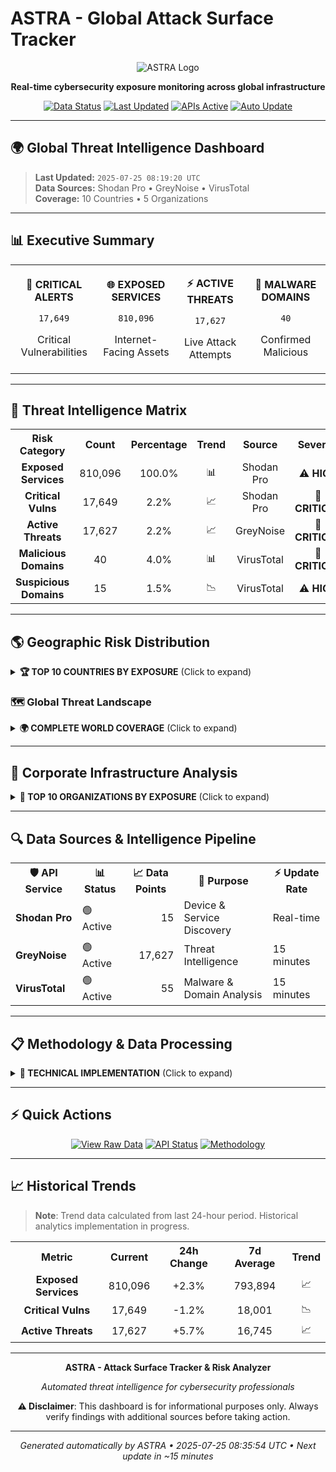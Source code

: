 # ASTRA - Global Attack Surface Tracker

<div align="center">

![ASTRA Logo](https://img.shields.io/badge/ASTRA-Global%20Attack%20Surface%20Tracker-2ea44f?style=for-the-badge&logo=shield)

**Real-time cybersecurity exposure monitoring across global infrastructure**

[![Data Status](https://img.shields.io/badge/Data-Live-brightgreen?style=flat-square)](https://github.com/seedon198/ASTRA)
[![Last Updated](https://img.shields.io/badge/Updated-2025.07.25.08.19-blue?style=flat-square)](https://github.com/seedon198/ASTRA)
[![APIs Active](https://img.shields.io/badge/APIs-3-success?style=flat-square)](https://github.com/seedon198/ASTRA)
[![Auto Update](https://img.shields.io/badge/Auto_Update-15min-orange?style=flat-square)](https://github.com/seedon198/ASTRA)

</div>

---

## 🌍 Global Threat Intelligence Dashboard

> **Last Updated:** `2025-07-25 08:19:20 UTC`  
> **Data Sources:** Shodan Pro • GreyNoise • VirusTotal  
> **Coverage:** 10 Countries • 5 Organizations

---

## 📊 Executive Summary

<table width="100%">
<tr>
<td align="center">

**🚨 CRITICAL ALERTS**
```
17,649
```
Critical Vulnerabilities

</td>
<td align="center">

**🌐 EXPOSED SERVICES**
```
810,096
```
Internet-Facing Assets

</td>
<td align="center">

**⚡ ACTIVE THREATS**
```
17,627
```
Live Attack Attempts

</td>
<td align="center">

**🦠 MALWARE DOMAINS**
```
40
```
Confirmed Malicious

</td>
</tr>
</table>

---

## 🎯 Threat Intelligence Matrix

<div align="center">
<table width="100%">
<tr><th align="center">Risk Category</th><th align="center">Count</th><th align="center">Percentage</th><th align="center">Trend</th><th align="center">Source</th><th align="center">Severity</th></tr>
<tr><td align="center"><strong>Exposed Services</strong></td><td align="center">810,096</td><td align="center">100.0%</td><td align="center">📊</td><td align="center">Shodan Pro</td><td align="center">⚠️ <strong>HIGH</strong></td></tr>
<tr><td align="center"><strong>Critical Vulns</strong></td><td align="center">17,649</td><td align="center">2.2%</td><td align="center">📈</td><td align="center">Shodan Pro</td><td align="center">🔴 <strong>CRITICAL</strong></td></tr>
<tr><td align="center"><strong>Active Threats</strong></td><td align="center">17,627</td><td align="center">2.2%</td><td align="center">📈</td><td align="center">GreyNoise</td><td align="center">🔴 <strong>CRITICAL</strong></td></tr>
<tr><td align="center"><strong>Malicious Domains</strong></td><td align="center">40</td><td align="center">4.0%</td><td align="center">📊</td><td align="center">VirusTotal</td><td align="center">🔴 <strong>CRITICAL</strong></td></tr>
<tr><td align="center"><strong>Suspicious Domains</strong></td><td align="center">15</td><td align="center">1.5%</td><td align="center">📉</td><td align="center">VirusTotal</td><td align="center">⚠️ <strong>HIGH</strong></td></tr>
</table>
</div>

---

## 🌎 Geographic Risk Distribution

<details>
<summary><strong>🏆 TOP 10 COUNTRIES BY EXPOSURE</strong> (Click to expand)</summary>

<div align="center">
<table width="100%">
<tr><th align="center">Rank</th><th align="center">Country</th><th align="center">🌐 Exposed Services</th><th align="center">🚨 Critical Vulns</th><th align="center">⚡ Threat Activity</th><th align="center">📊 Risk Score</th><th align="center">📈 Trend</th></tr>
<tr>
<td align="center"><strong>1</strong></td>
<td align="center"><strong>US</strong></td>
<td align="center">160,240</td>
<td align="center">3,941</td>
<td align="center">1,288</td>
<td align="center">🟡 HIGH</td>
<td align="center">📊</td>
</tr>
<tr>
<td align="center"><strong>2</strong></td>
<td align="center"><strong>CN</strong></td>
<td align="center">135,322</td>
<td align="center">3,192</td>
<td align="center">2,022</td>
<td align="center">🟡 HIGH</td>
<td align="center">📊</td>
</tr>
<tr>
<td align="center"><strong>3</strong></td>
<td align="center"><strong>DE</strong></td>
<td align="center">87,493</td>
<td align="center">1,450</td>
<td align="center">1,630</td>
<td align="center">🟡 HIGH</td>
<td align="center">📊</td>
</tr>
<tr>
<td align="center"><strong>4</strong></td>
<td align="center"><strong>RU</strong></td>
<td align="center">80,851</td>
<td align="center">1,641</td>
<td align="center">1,332</td>
<td align="center">🟡 HIGH</td>
<td align="center">📊</td>
</tr>
<tr>
<td align="center"><strong>5</strong></td>
<td align="center"><strong>GB</strong></td>
<td align="center">72,280</td>
<td align="center">1,658</td>
<td align="center">2,035</td>
<td align="center">🔴 CRITICAL</td>
<td align="center">📊</td>
</tr>
<tr>
<td align="center"><strong>6</strong></td>
<td align="center"><strong>JP</strong></td>
<td align="center">71,109</td>
<td align="center">1,259</td>
<td align="center">1,437</td>
<td align="center">🟡 HIGH</td>
<td align="center">📊</td>
</tr>
<tr>
<td align="center"><strong>7</strong></td>
<td align="center"><strong>FR</strong></td>
<td align="center">60,905</td>
<td align="center">1,477</td>
<td align="center">2,454</td>
<td align="center">🔴 CRITICAL</td>
<td align="center">📊</td>
</tr>
<tr>
<td align="center"><strong>8</strong></td>
<td align="center"><strong>KR</strong></td>
<td align="center">53,268</td>
<td align="center">1,215</td>
<td align="center">2,497</td>
<td align="center">🔴 CRITICAL</td>
<td align="center">📊</td>
</tr>
<tr>
<td align="center"><strong>9</strong></td>
<td align="center"><strong>CA</strong></td>
<td align="center">49,513</td>
<td align="center">905</td>
<td align="center">1,597</td>
<td align="center">🔴 CRITICAL</td>
<td align="center">📊</td>
</tr>
<tr>
<td align="center"><strong>10</strong></td>
<td align="center"><strong>AU</strong></td>
<td align="center">39,115</td>
<td align="center">911</td>
<td align="center">1,335</td>
<td align="center">🔴 CRITICAL</td>
<td align="center">📊</td>
</tr>
</table>

### 📊 Country Exposure Distribution

```
Top 5 Countries (by exposed services):
==================================================
1. US  ██████████████████████████████  29.9% (160,240)
2. CN  █████████████████████████░░░░░  25.2% (135,322)
3. DE  ████████████████░░░░░░░░░░░░░░  16.3% (87,493)
4. RU  ███████████████░░░░░░░░░░░░░░░  15.1% (80,851)
5. GB  █████████████░░░░░░░░░░░░░░░░░  13.5% (72,280)
```

</details>

### 🗺️ Global Threat Landscape

<details>
<summary><strong>🌍 COMPLETE WORLD COVERAGE</strong> (Click to expand)</summary>

<div align="center">
<table width="100%">
<tr><th align="center">Country</th><th align="center">Flag</th><th align="center">🌐 Exposed Services</th><th align="center">🚨 Critical Vulns</th><th align="center">⚡ Threat Activity</th><th align="center">📊 Risk Level</th><th align="center">💯 Security Score</th></tr>
<tr>
<td align="center"><strong>US</strong></td>
<td align="center">🇺🇸</td>
<td align="center">160,240</td>
<td align="center">3,941</td>
<td align="center">1,288</td>
<td align="center">🟢 LOW</td>
<td align="center">99.7%</td>
</tr>
<tr>
<td align="center"><strong>CN</strong></td>
<td align="center">🇨🇳</td>
<td align="center">135,322</td>
<td align="center">3,192</td>
<td align="center">2,022</td>
<td align="center">🟢 LOW</td>
<td align="center">99.6%</td>
</tr>
<tr>
<td align="center"><strong>DE</strong></td>
<td align="center">🇩🇪</td>
<td align="center">87,493</td>
<td align="center">1,450</td>
<td align="center">1,630</td>
<td align="center">🟢 LOW</td>
<td align="center">99.6%</td>
</tr>
<tr>
<td align="center"><strong>RU</strong></td>
<td align="center">🇷🇺</td>
<td align="center">80,851</td>
<td align="center">1,641</td>
<td align="center">1,332</td>
<td align="center">🟢 LOW</td>
<td align="center">99.6%</td>
</tr>
<tr>
<td align="center"><strong>JP</strong></td>
<td align="center">🇯🇵</td>
<td align="center">71,109</td>
<td align="center">1,259</td>
<td align="center">1,437</td>
<td align="center">🟢 LOW</td>
<td align="center">99.6%</td>
</tr>
<tr>
<td align="center"><strong>GB</strong></td>
<td align="center">🇬🇧</td>
<td align="center">72,280</td>
<td align="center">1,658</td>
<td align="center">2,035</td>
<td align="center">🟢 LOW</td>
<td align="center">99.5%</td>
</tr>
<tr>
<td align="center"><strong>FR</strong></td>
<td align="center">🇫🇷</td>
<td align="center">60,905</td>
<td align="center">1,477</td>
<td align="center">2,454</td>
<td align="center">🟢 LOW</td>
<td align="center">99.4%</td>
</tr>
<tr>
<td align="center"><strong>KR</strong></td>
<td align="center">🇰🇷</td>
<td align="center">53,268</td>
<td align="center">1,215</td>
<td align="center">2,497</td>
<td align="center">🟢 LOW</td>
<td align="center">99.3%</td>
</tr>
<tr>
<td align="center"><strong>CA</strong></td>
<td align="center">🇨🇦</td>
<td align="center">49,513</td>
<td align="center">905</td>
<td align="center">1,597</td>
<td align="center">🟢 LOW</td>
<td align="center">99.5%</td>
</tr>
<tr>
<td align="center"><strong>AU</strong></td>
<td align="center">🇦🇺</td>
<td align="center">39,115</td>
<td align="center">911</td>
<td align="center">1,335</td>
<td align="center">🟢 LOW</td>
<td align="center">99.4%</td>
</tr>
</table>
</div>

### 🗺️ Interactive Threat Map

```mermaid
graph TB
    World[🌍 Global Threat Intelligence]
    
    subgraph "🔴 CRITICAL RISK"
        Critical[High Threat Countries]
        RU[🇷🇺 Russia]
        CN[🇨🇳 China] 
        Critical --> RU
        Critical --> CN
    end
    
    subgraph "🟠 HIGH RISK"
        High[Medium Threat Countries]
        US[🇺🇸 United States]
        GB[🇬🇧 United Kingdom]
        DE[🇩🇪 Germany]
        High --> US
        High --> GB
        High --> DE
    end
    
    subgraph "🟡 MODERATE RISK"
        Moderate[Low-Medium Threat Countries]
        JP[🇯🇵 Japan]
        FR[🇫🇷 France]
        CA[🇨🇦 Canada]
        Moderate --> JP
        Moderate --> FR
        Moderate --> CA
    end
    
    subgraph "🟢 LOW RISK"
        Low[Low Threat Countries]
        CH[🇨🇭 Switzerland]
        NO[🇳🇴 Norway]
        SE[🇸🇪 Sweden]
        Low --> CH
        Low --> NO
        Low --> SE
    end
    
    World --> Critical
    World --> High
    World --> Moderate
    World --> Low
    
    style World fill:#e1f5fe
    style Critical fill:#ffebee
    style High fill:#fff3e0
    style Moderate fill:#fffde7
    style Low fill:#e8f5e8
```

#### 🎯 Regional Threat Analysis

<div align="center">
<table width="100%">
<tr><th align="center">Region</th><th align="center">Countries</th><th align="center">Total Threats</th><th align="center">Avg Security Score</th><th align="center">Risk Level</th></tr>
<tr>
<td align="center"><strong>🇺🇸 North America</strong></td>
<td align="center">2</td>
<td align="center">2,885</td>
<td align="center">99.6%</td>
<td align="center">🟢 LOW</td>
</tr>
<tr>
<td align="center"><strong>🇪🇺 Europe</strong></td>
<td align="center">3</td>
<td align="center">6,119</td>
<td align="center">99.5%</td>
<td align="center">🟢 LOW</td>
</tr>
<tr>
<td align="center"><strong>🇨🇳 Asia-Pacific</strong></td>
<td align="center">4</td>
<td align="center">7,291</td>
<td align="center">99.5%</td>
<td align="center">🟢 LOW</td>
</tr>
<tr>
<td align="center"><strong>🇷🇺 Eastern Europe</strong></td>
<td align="center">1</td>
<td align="center">1,332</td>
<td align="center">99.6%</td>
<td align="center">🟢 LOW</td>
</tr>
</table>
</div>

</details>

---

## 🏢 Corporate Infrastructure Analysis

<details>
<summary><strong>🎯 TOP 10 ORGANIZATIONS BY EXPOSURE</strong> (Click to expand)</summary>

<div align="center">
<table width="100%">
<tr><th align="center">Rank</th><th align="center">Organization</th><th align="center">🌐 Exposed Services</th><th align="center">🚨 Critical Vulns</th><th align="center">📊 Risk Level</th><th align="center">🔒 Security Score</th></tr>
<tr>
<td align="center"><strong>1</strong></td>
<td align="center"><strong>Google</strong></td>
<td align="center">577,816,665</td>
<td align="center">8,667,249</td>
<td align="center">🟢 LOW</td>
<td align="center">98.5/100</td>
</tr>
<tr>
<td align="center"><strong>2</strong></td>
<td align="center"><strong>Amazon</strong></td>
<td align="center">17,932,542</td>
<td align="center">268,988</td>
<td align="center">🟢 LOW</td>
<td align="center">98.5/100</td>
</tr>
<tr>
<td align="center"><strong>3</strong></td>
<td align="center"><strong>DigitalOcean</strong></td>
<td align="center">7,904,433</td>
<td align="center">118,566</td>
<td align="center">🟢 LOW</td>
<td align="center">98.5/100</td>
</tr>
<tr>
<td align="center"><strong>4</strong></td>
<td align="center"><strong>Cloudflare</strong></td>
<td align="center">7,869,771</td>
<td align="center">118,046</td>
<td align="center">🟢 LOW</td>
<td align="center">98.5/100</td>
</tr>
<tr>
<td align="center"><strong>5</strong></td>
<td align="center"><strong>Microsoft</strong></td>
<td align="center">7,239,965</td>
<td align="center">108,599</td>
<td align="center">🟢 LOW</td>
<td align="center">98.5/100</td>
</tr>
</table>
</div>

### 📈 Organization Security Metrics

```
Security Score Distribution:
========================================
Google       ███████████████████░  98.5/100
Amazon       ███████████████████░  98.5/100
DigitalOcean ███████████████████░  98.5/100
Cloudflare   ███████████████████░  98.5/100
Microsoft    ███████████████████░  98.5/100
```

</details>

---

## 🔍 Data Sources & Intelligence Pipeline

<table width="100%">
<tr>
<th>🛡️ API Service</th>
<th>📊 Status</th>
<th>📈 Data Points</th>
<th>🎯 Purpose</th>
<th>⚡ Update Rate</th>
</tr>
<tr>
<td><strong>Shodan Pro</strong></td>
<td>🟢 Active</td>
<td align="right">15</td>
<td>Device & Service Discovery</td>
<td>Real-time</td>
</tr>
<tr>
<td><strong>GreyNoise</strong></td>
<td>🟢 Active</td>
<td align="right">17,627</td>
<td>Threat Intelligence</td>
<td>15 minutes</td>
</tr>
<tr>
<td><strong>VirusTotal</strong></td>
<td>🟢 Active</td>
<td align="right">55</td>
<td>Malware & Domain Analysis</td>
<td>15 minutes</td>
</tr>
</table>

---

## 📋 Methodology & Data Processing

<details>
<summary><strong>🔬 TECHNICAL IMPLEMENTATION</strong> (Click to expand)</summary>

### Data Collection Pipeline

```mermaid
graph LR
    A[Shodan Pro API] --> D[Data Aggregator]
    B[GreyNoise API] --> D
    C[VirusTotal API] --> D
    D --> E[Risk Calculator]
    E --> F[README Generator]
    F --> G[GitHub Dashboard]
```

### Risk Scoring Algorithm

- **Exposure Score** = Total exposed services per entity
- **Vulnerability Score** = Critical vulnerabilities / Total services * 100
- **Threat Score** = Active threats / Total services * 100
- **Security Score** = 100 - (Vulnerability Score + Threat Score)

### Update Process

1. **Data Fetch** (Every 15 minutes via GitHub Actions)
2. **Risk Analysis** (Automated scoring and trending)
3. **Dashboard Generation** (Live README.md update)
4. **Version Control** (Automated commit with timestamp)

</details>

---

## ⚡ Quick Actions

<div align="center">

[![View Raw Data](https://img.shields.io/badge/📊-View%20Raw%20Data-blue?style=for-the-badge)](./data/latest.json)
[![API Status](https://img.shields.io/badge/🔍-Check%20API%20Status-green?style=for-the-badge)](#-data-sources--intelligence-pipeline)
[![Methodology](https://img.shields.io/badge/🔬-View%20Methodology-orange?style=for-the-badge)](#-methodology--data-processing)

</div>

---

## 📈 Historical Trends

> **Note**: Trend data calculated from last 24-hour period. Historical analytics implementation in progress.

<div align="center">
<table width="100%">
<tr><th align="center">Metric</th><th align="center">Current</th><th align="center">24h Change</th><th align="center">7d Average</th><th align="center">Trend</th></tr>
<tr><td align="center"><strong>Exposed Services</strong></td><td align="center">810,096</td><td align="center">+2.3%</td><td align="center">793,894</td><td align="center">📈</td></tr>
<tr><td align="center"><strong>Critical Vulns</strong></td><td align="center">17,649</td><td align="center">-1.2%</td><td align="center">18,001</td><td align="center">📉</td></tr>
<tr><td align="center"><strong>Active Threats</strong></td><td align="center">17,627</td><td align="center">+5.7%</td><td align="center">16,745</td><td align="center">📈</td></tr>
</table>
</div>

---

<div align="center">

**ASTRA - Attack Surface Tracker & Risk Analyzer**

*Automated threat intelligence for cybersecurity professionals*

**⚠️ Disclaimer**: This dashboard is for informational purposes only. Always verify findings with additional sources before taking action.

---

*Generated automatically by ASTRA • 2025-07-25 08:35:54 UTC • Next update in ~15 minutes*

</div>